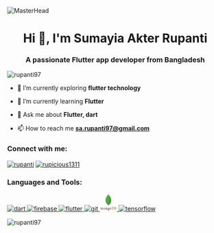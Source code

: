 ![MasterHead](https://miro.medium.com/v2/resize:fit:1358/1*zy5IG2inEQSqeWyPJ7vo-g.gif)
<h1 align="center">Hi 👋, I'm Sumayia Akter Rupanti</h1>
<h3 align="center">A passionate Flutter app developer from Bangladesh</h3>

<p align="left"> <img src="https://komarev.com/ghpvc/?username=rupanti97&label=Profile%20views&color=0e75b6&style=flat" alt="rupanti97" /> </p>

- 🔭 I’m currently exploring **flutter technology**

- 🌱 I’m currently learning **Flutter**

- 💬 Ask me about **Flutter, dart**

- 📫 How to reach me **sa.rupanti97@gmail.com**

<h3 align="left">Connect with me:</h3>
<p align="left">
<a href="https://linkedin.com/in/rupanti" target="blank"><img align="center" src="https://raw.githubusercontent.com/rahuldkjain/github-profile-readme-generator/master/src/images/icons/Social/linked-in-alt.svg" alt="rupanti" height="30" width="40" /></a>
<a href="https://fb.com/rupicious1311" target="blank"><img align="center" src="https://raw.githubusercontent.com/rahuldkjain/github-profile-readme-generator/master/src/images/icons/Social/facebook.svg" alt="rupicious1311" height="30" width="40" /></a>
</p>

<h3 align="left">Languages and Tools:</h3>
<p align="left"> <a href="https://dart.dev" target="_blank" rel="noreferrer"> <img src="https://www.vectorlogo.zone/logos/dartlang/dartlang-icon.svg" alt="dart" width="40" height="40"/> </a> <a href="https://firebase.google.com/" target="_blank" rel="noreferrer"> <img src="https://www.vectorlogo.zone/logos/firebase/firebase-icon.svg" alt="firebase" width="40" height="40"/> </a> <a href="https://flutter.dev" target="_blank" rel="noreferrer"> <img src="https://www.vectorlogo.zone/logos/flutterio/flutterio-icon.svg" alt="flutter" width="40" height="40"/> </a> <a href="https://git-scm.com/" target="_blank" rel="noreferrer"> <img src="https://www.vectorlogo.zone/logos/git-scm/git-scm-icon.svg" alt="git" width="40" height="40"/> </a> <a href="https://www.mongodb.com/" target="_blank" rel="noreferrer"> <img src="https://raw.githubusercontent.com/devicons/devicon/master/icons/mongodb/mongodb-original-wordmark.svg" alt="mongodb" width="40" height="40"/> </a> <a href="https://www.tensorflow.org" target="_blank" rel="noreferrer"> <img src="https://www.vectorlogo.zone/logos/tensorflow/tensorflow-icon.svg" alt="tensorflow" width="40" height="40"/> </a> </p>

<p><img align="center" src="https://github-readme-stats.vercel.app/api/top-langs?username=rupanti97&show_icons=true&locale=en&layout=compact" alt="rupanti97" /></p>
